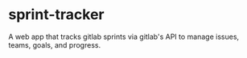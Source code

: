 # sprint-tracker
A web app that tracks gitlab sprints via gitlab's API to manage issues, teams, goals, and progress.
